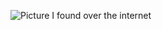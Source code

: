 ![Picture I found over the internet](https://www.it.uu.se/education/course/homepage/os/vt18/images/module-0/git-and-github/git-github.jpg)

